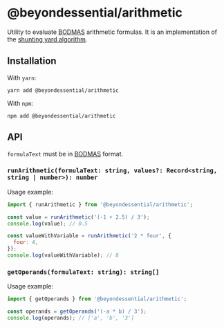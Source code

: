 # @beyondessential/arithmetic

Utility to evaluate [BODMAS](https://en.wikipedia.org/wiki/Order_of_operations) arithmetic formulas. It is an implementation of the [shunting yard algorithm](https://en.wikipedia.org/wiki/Shunting-yard_algorithm).

## Installation

With `yarn`:

```
yarn add @beyondessential/arithmetic
```

With `npm`:

```
npm add @beyondessential/arithmetic
```

## API

`formulaText` must be in [BODMAS](https://en.wikipedia.org/wiki/Order_of_operations) format.

### `runArithmetic(formulaText: string, values?: Record<string, string | number>): number`

Usage example:

```js
import { runArithmetic } from '@beyondessential/arithmetic';

const value = runArithmetic('(-1 + 2.5) / 3');
console.log(value); // 0.5

const valueWithVariable = runArithmetic('2 * four', {
  four: 4,
});
console.log(valueWithVariable); // 8
```

### `getOperands(formulaText: string): string[]`

Usage example:

```js
import { getOperands } from '@beyondessential/arithmetic';

const operands = getOperands('(-a * b) / 3');
console.log(operands); // ['a', 'b', '3']
```
